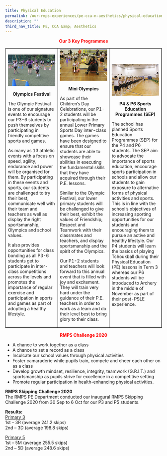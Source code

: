 ```yaml
---
title: Physical Education
permalink: /our-rmps-experiences/pe-cca-n-aesthetics/physical-education/
description: ""
third_nav_title: PE, CCA &amp; Aesthetics
---
```

<p style="text-align: center;"><strong><span style="color: #ff0000;">Our&nbsp;3 Key Programmes</span></strong></p>
<table style="border-collapse: collapse; width: 100%;" border="1">
<tbody>
<tr>
<td style="width: 33.3333%;">
<img src="/images/phy1.jpg">
<p style="text-align: center;"><strong>Olympics Festival</strong></p>
<p>The Olympic Festival is one of our signature events to encourage our P3-6 students to push themselves by participating in friendly competitive sports and games.</p>
<p>As many as 13 athletic events with a focus on speed, agility, endurance and power will be organised for them. By participating in these events and sports, our students are challenged to try their best, communicate well with their team and teachers as well as display the right sportsmanship, Olympics and school values.</p>
<p>It also provides opportunities for class bonding as all P3-6 students get to participate in inter-class competitions across the levels and promotes the importance of regular exercise and participation in sports and games as part of adopting a healthy lifestyle.</p>
</td>
<td style="width: 33.3333%;">
<img src="/images/phy2.jpg">
<p style="text-align: center;"><strong>Mini Olympics</strong></p>
<p>As part of the Children’s Day Celebrations, our P1-2 students will be participating in the annual Lower Primary Sports Day inter-class games. The games have been designed to ensure that our students are able to showcase their abilities in executing the fundamental skills that they have acquired through their P.E. lessons.</p>
<p>Similar to the Olympic Festival, our lower primary students will be challenged to give their best, exhibit the values of Friendship, Respect and Teamwork with their classmates and teachers, and display sportsmanship and the spirit of the Olympics.</p>
<p>Our P1-2 students and teachers will look forward to this annual event that is filled with joy and excitement. They will train very hard under the guidance of their P.E. teachers in order to work as a team and do their level best to bring glory to their class.&nbsp;</p>
</td>
<td style="width: 33.3333%;">
<img src="/images/phy3.jpg">
<p style="text-align: center;"><strong>P4 &amp; P6 Sports Education Programmes (SEP)</strong></p>
<p>The school has planned Sports Education Programmes (SEP) for the P4 and P6 students. The SEP aim to advocate the importance of sports education, encourage sports participation in schools and allow our students to gain exposure to alternative forms of physical activities and sports. This is in line with the school’s objectives of increasing sporting opportunities for our students and encouraging them to pursue an active and healthy lifestyle. Our P4 students will learn the basics of playing Tchoukball during their Physical Education (PE) lessons in Term 3 whereas our P6 students will be introduced to Archery in the middle of November as part of their post-PSLE experience.</p>
</td>
</tr>
</tbody>
</table>
<p style="text-align: center;"><strong><span style="color: #ff0000;">RMPS Challenge 2020</span></strong></p>
<ul>
<li>A chance to work together as a class</li>
<li>A chance to set a record as a class</li>
<li>Inculcate our school values through physical activities</li>
<li>Foster camaraderie while pupils train, compete and cheer each other on as a class</li>
<li>Develop growth mindset, resilience, integrity, teamwork (G.R.I.T.) and sportsmanship as pupils strive for excellence in a competitive setting</li>
<li>Promote regular participation in health-enhancing physical activities.</li>
</ul>
<p><strong>RMPS Skipping Challenge 2020<br></strong>The RMPS PE Department conducted our inaugural RMPS Skipping Challenge 2020 from 30 Sep to 6 Oct for our P3 and P5 students.</p>
<p><strong>Results:</strong><br><u>Primary 3</u><br>1st – 3R (average 241.2 skips)<br>2nd – 3D (average 198.8 skips)</p>
<p><u>Primary 5<br></u>1st – 5M (average 255.5 skips)<br>2nd – 5D (average 248.6 skips)</p>